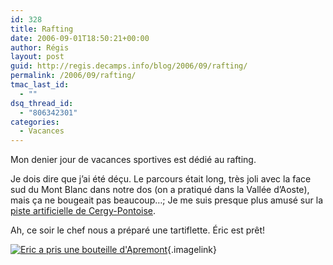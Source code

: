 ```yaml
---
id: 328
title: Rafting
date: 2006-09-01T18:50:21+00:00
author: Régis
layout: post
guid: http://regis.decamps.info/blog/2006/09/rafting/
permalink: /2006/09/rafting/
tmac_last_id:
  - ""
dsq_thread_id:
  - "806342301"
categories:
  - Vacances
---
```

Mon denier jour de vacances sportives est dédié au rafting.

Je dois dire que j’ai été déçu. Le parcours était long, très joli avec la face sud du Mont Blanc dans notre dos (on a pratiqué dans la Vallée d’Aoste), mais ça ne bougeait pas beaucoup…; Je me suis presque plus amusé sur la [piste artificielle de Cergy-Pontoise](http://www.basedeloisirs95.com/index.php?option=com_content&task=view&id=1&Itemid=2).

Ah, ce soir le chef nous a préparé une tartiflette. Éric est prêt!
  
[<img id="image331" src="http://regis.decamps.info/blog/wp-content/uploads/2006/09/IMG_3429.thumbnail.JPG" alt="Eric a pris une bouteille d'Apremont" />](http://regis.decamps.info/blog/wp-content/uploads/2006/09/IMG_3429.JPG "Eric a pris une bouteille d'Apremont"){.imagelink}

